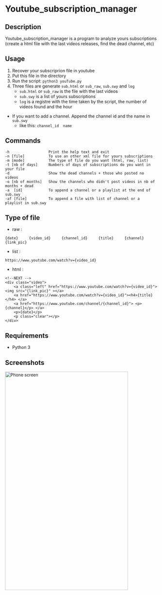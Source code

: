 # Youtube_subscription_manager

## Description
Youtube_subscription_manager is a program to analyze yours subscriptions (create a html file with the last videos releases, find the dead channel, etc)

## Usage
1. Recover your subscriprion file in youtube
2. Put this file in the directory
3. Run the script:
``` python3 youTube.py ```
4. Three files are generate `sub.html` or `sub_raw`, `sub.swy` and `log`
    - `sub.html` or `sub_raw` is the file with the last videos
    - `sub.swy` is a list of yours subscriptions
    - `log` is a registre with the time taken by the script, the number of videos found and the hour
- If you want to add a channel. Append the channel id and the name in ` sub.swy`
    - like this: ```channel_id  name ```

## Commands
```
-h                  Print the help text and exit
-n [file]           To use an other xml file for yours subscriptions
-m [mode]           The type of file do you want (html, raw, list)
-t [nb of days]     Numbers of days of subscriptions do you want in your file
-d                  Show the dead channels + those who posted no videos
-o [nb of months]   Show the channels who didn't post videos in nb of months + dead
-a  [id]            To append a channel or a playlist at the end of sub.swy
-af [file]          To append a file with list of channel or a playlist in sub.swy
```

## Type of file
- raw :
```
{date}     {video_id}     {channel_id}     {title}     {channel}     {link_pic}
```
- list :
```
https://www.youtube.com/watch?v={video_id}
```
- html :
```
<!--NEXT -->
<div class="video">
	<a class="left" href="https://www.youtube.com/watch?v={video_id}"> <img src="{link_pic}" ></a>
	<a href="https://www.youtube.com/watch?v={video_id}"><h4>{title}</h4> </a>
	<a href="https://www.youtube.com/channel/{channel_id}"> <p>{channel}</p> </a>
	<p>{date}</p>
	<p class="clear"></p>
</div>
```

## Requirements
- Python 3

## Screenshots
<p><img src="./screenshot/index.pnj" alt="Phone screen" width=405px height=720px></p>
